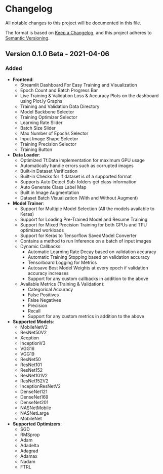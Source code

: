 # Changelog
All notable changes to this project will be documented in this file.

The format is based on [Keep a Changelog](https://keepachangelog.com/en/1.0.0/),
and this project adheres to [Semantic Versioning](https://semver.org/spec/v2.0.0.html).


## Version 0.1.0 Beta - 2021-04-06
### Added
- **Frontend**:
  - Streamlit Dashboard For Easy Training and Visualization
  - Epoch Count and Batch Progress Bar
  - Live Training & Validation Loss & Accuracy Plots on the dashboard using Plot.ly Graphs
  - Training and Validation Data Directory
  - Model Backbone Selector
  - Training Optimizer Selector
  - Learning Rate Slider
  - Batch Size Slider
  - Max Number of Epochs Selector
  - Input Image Shape Selector
  - Training Precision Selector
  - Training Button
- **Data Loader**:
  - Optimized Tf.Data implementation for maximum GPU usage
  - Automatically handle errors such as corrupted images
  - Built-in Dataset Verification
  - Built-in Checks for if dataset is of a supported format
  - Supports Auto Detect Sub-folders get class information
  - Auto Generate Class Label Map
  - Built in Image Augmentation
  - Dataset Batch Visualization (With and Without Augment)
- **Model Trainer**:
  - Support for Multiple Model Selection (All the models available to Keras)
  - Support for Loading Pre-Trained Model and Resume Training
  - Support for Mixed Precision Training for both GPUs and TPU optimized workloads
  - Support for Keras to Tensorflow SavedModel Converter
  - Contains a method to run Inference on a batch of input images
  - Dynamic Callbacks:
    - Automatic Learning Rate Decay based on validation accuracy
    - Automatic Training Stopping based on validation accuracy
    - Tensorboard Logging for Metrics
    - Autosave Best Model Weights at every epoch if validation accuracy increases
    - Support for any custom callbacks in addition to the above
  - Available Metrics (Training & Validation):
    - Categorical Accuracy
    - False Positives
    - False Negatives
    - Precision
    - Recall
    - Support for any custom metrics in addition to the above
- **Supported Models**:
  - MobileNetV2
  - ResNet50V2
  - Xception
  - InceptionV3
  - VGG16
  - VGG19
  - ResNet50
  - ResNet101
  - ResNet152
  - ResNet101V2
  - ResNet152V2
  - InceptionResNetV2
  - DenseNet121
  - DenseNet169
  - DenseNet201
  - NASNetMobile
  - NASNetLarge
  - MobileNet
- **Supported Optimizers**:
  - SGD
  - RMSprop
  - Adam
  - Adadelta
  - Adagrad
  - Adamax
  - Nadam
  - FTRL
